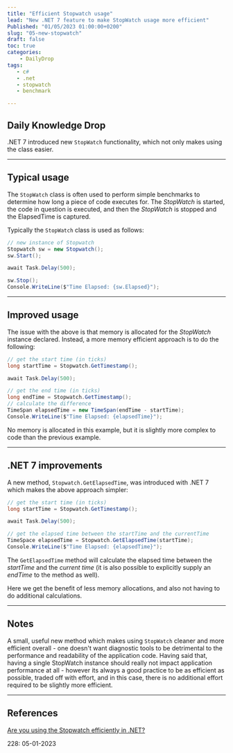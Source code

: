 ```yaml
---
title: "Efficient Stopwatch usage"
lead: "New .NET 7 feature to make StopWatch usage more efficient"
Published: "01/05/2023 01:00:00+0200"
slug: "05-new-stopwatch"
draft: false
toc: true
categories:
    - DailyDrop
tags:
   - c#
   - .net
   - stopwatch
   - benchmark

---
```


## Daily Knowledge Drop

.NET 7 introduced new `StopWatch` functionality, which not only makes using the class easier.

---

## Typical usage

The `StopWatch` class is often used to perform simple benchmarks to determine how long a piece of code executes for. The _StopWatch_ is started, the code in question is executed, and then the _StopWatch_ is stopped and the ElapsedTime is captured.

Typically the `StopWatch` class is used as follows:

``` csharp
// new instance of Stopwatch
Stopwatch sw = new Stopwatch();
sw.Start();

await Task.Delay(500);

sw.Stop();
Console.WriteLine($"Time Elapsed: {sw.Elapsed}");
```

---

## Improved usage

The issue with the above is that memory is allocated for the _StopWatch_ instance declared. Instead, a more memory efficient approach is to do the following:

``` csharp
// get the start time (in ticks)
long startTime = Stopwatch.GetTimestamp();

await Task.Delay(500);

// get the end time (in ticks)
long endTime = Stopwatch.GetTimestamp();
// calculate the difference
TimeSpan elapsedTime = new TimeSpan(endTime - startTime);
Console.WriteLine($"Time Elapsed: {elapsedTime}");
```

No memory is allocated in this example, but it is slightly more complex to code than the previous example. 

---

## .NET 7 improvements

A new method, `Stopwatch.GetElapsedTime`,  was introduced with .NET 7 which makes the above approach simpler:

``` csharp
// get the start time (in ticks)
long startTime = Stopwatch.GetTimestamp();

await Task.Delay(500);

// get the elapsed time between the startTime and the currentTime
TimeSpace elapsedTime = Stopwatch.GetElapsedTime(startTime);
Console.WriteLine($"Time Elapsed: {elapsedTime}");
```

The `GetElapsedTime` method will calculate the elapsed time between the _startTime_ and the _current time_ (it is also possible to explicitly supply an _endTime_ to the method as well).

Here we get the benefit of less memory allocations, and also not having to do additional calculations. 

---

## Notes

A small, useful new method which makes using `StopWatch` cleaner and more efficient overall - one doesn't want diagnostic tools to be detrimental to the performance and readability of the application code.
Having said that, having a single StopWatch instance should really not impact application performance at all - however its always a good practice to be as efficient as possible, traded off with effort, and in this case, there is no additional effort required to be slightly more efficient.

---


## References

[Are you using the Stopwatch efficiently in .NET?](https://www.youtube.com/watch?v=NTz99yN2urc)  

<?# DailyDrop ?>228: 05-01-2023<?#/ DailyDrop ?>
